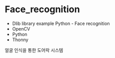 # Face_recognition
 - Dlib library example Python - Face recognition
 - OpenCV
 - Python
 - Thonny
 
 얼굴 인식을 통한 도어락 시스템
